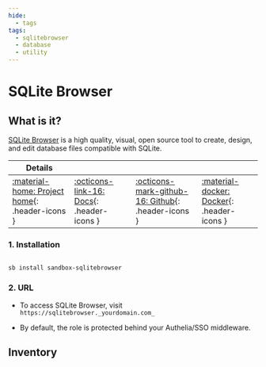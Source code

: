 ```yaml
---
hide:
  - tags
tags:
  - sqlitebrowser
  - database
  - utility
---
```


# SQLite Browser

## What is it?

[SQLite Browser](https://sqlitebrowser.org/) is a high quality, visual, open source tool to create, design, and edit database files compatible with SQLite.

| Details     |             |             |             |
|-------------|-------------|-------------|-------------|
| [:material-home: Project home](https://sqlitebrowser.org/){: .header-icons } | [:octicons-link-16: Docs](https://github.com/sqlitebrowser/sqlitebrowser/wiki){: .header-icons } | [:octicons-mark-github-16: Github](https://github.com/sqlitebrowser/sqlitebrowser){: .header-icons } | [:material-docker: Docker](https://hub.docker.com/r/linuxserver/sqlitebrowser){: .header-icons }|

### 1. Installation

``` shell

sb install sandbox-sqlitebrowser

```

### 2. URL

- To access SQLite Browser, visit `https://sqlitebrowser._yourdomain.com_`

- By default, the role is protected behind your Authelia/SSO middleware.

## Inventory
<!-- BEGIN SALTBOX MANAGED VARIABLES SECTION -->
<!-- END SALTBOX MANAGED VARIABLES SECTION -->
